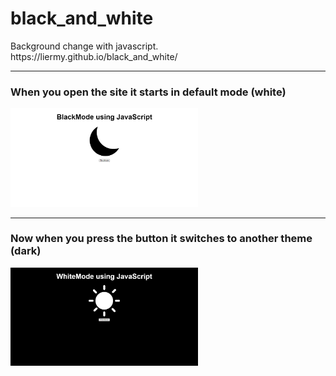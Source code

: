 <h1>black_and_white</h1>
Background change with javascript.<br>
https://liermy.github.io/black_and_white/
<br>
<hr>
<h3>When you open the site it starts in default mode (white)</h3>
<img src="https://github.com/liermy/black_and_white/blob/main/print/moon.PNG" width="300px">
<br>
<hr>
<h3>Now when you press the button it switches to another theme (dark)</h3>
<img src="https://github.com/liermy/black_and_white/blob/main/print/sun.PNG" width="300px">
